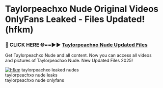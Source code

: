 # Taylorpeachxo Nude Original Videos 0nlyFans Leaked - Files Updated! (hfkm)

<h3>🔴 CLICK HERE 🌐==►► <a href="https://tinyurl.com/52m3yx9h" rel="nofollow">Taylorpeachxo Nude Updated Files</a></h3>

Get Taylorpeachxo Nude and all content. Now you can access all videos and pictures of Taylorpeachxo Nude. New Updated Files 2025!

[![hfkm](https://i.imgur.com/TnHtlc8.gif)](https://tinyurl.com/52m3yx9h)
taylorpeachxo leaked nudes<br>
taylorpeachxo nude leaks<br>
taylorpeachxo nude onlyfans